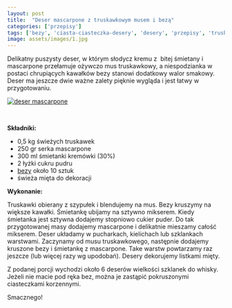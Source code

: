```yaml
---
layout: post
title:  "Deser mascarpone z truskawkowym musem i bezą"
categories: ['przepisy']
tags: ['bezy', 'ciasta-ciasteczka-desery', 'desery', 'przepisy', 'truskawki']
image: assets/images/1.jpg
---
```

Delikatny puszysty deser, w którym słodycz kremu z  bitej śmietany i mascarpone przełamuje ożywczo mus truskawkowy, a niespodzianka w postaci chrupiących kawałków bezy stanowi dodatkowy walor smakowy. Deser ma jeszcze dwie ważne zalety pięknie wygląda i jest łatwy w przygotowaniu.

[![deser mascarpone](http://kobieta-ze-smakiem.pl/wp-content/uploads/2015/01/deser-mascarpone-222x300.jpg)](http://kobieta-ze-smakiem.pl/wp-content/uploads/2015/01/deser-mascarpone.jpg)

 


**Składniki:**
* 0,5 kg świeżych truskawek
* 250 gr serka mascarpone
* 300 ml śmietanki kremówki (30%)
* 2 łyżki cukru pudru
* [bezy](https://kobietazesmakiem.pl/beziki/) około 10 sztuk
* świeża mięta do dekoracji


**Wykonanie:**

Truskawki obierany z szypułek i blendujemy na mus. Bezy kruszymy na większe kawałki. Śmietankę ubijamy na sztywno mikserem. Kiedy śmietanka jest sztywna dodajemy stopniowo cukier puder. Do tak przygotowanej masy dodajemy mascarpone i delikatnie mieszamy całość mikserem. Deser układamy w pucharkach, kielichach lub szklankach warstwami. Zaczynamy od musu truskawkowego, następnie dodajemy kruszone bezy i śmietankę z mascarpone. Take warstw powtarzamy raz jeszcze (lub więcej razy wg upodobań). Desery dekorujemy listkami mięty.

Z podanej porcji wychodzi około 6 deserów wielkości szklanek do whisky. Jeżeli nie macie pod ręka bez, można je zastąpić pokruszonymi ciasteczkami korzennymi.

Smacznego!
    